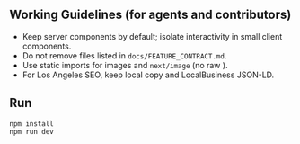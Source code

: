 
## Working Guidelines (for agents and contributors)
- Keep server components by default; isolate interactivity in small client components.
- Do not remove files listed in `docs/FEATURE_CONTRACT.md`.
- Use static imports for images and `next/image` (no raw <img>).
- For Los Angeles SEO, keep local copy and LocalBusiness JSON-LD.

## Run
```
npm install
npm run dev
```